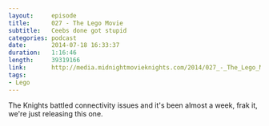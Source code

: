 ```yaml
---
layout:     episode
title:      027 - The Lego Movie
subtitle:   Ceebs done got stupid
categories: podcast
date:       2014-07-18 16:33:37
duration:   1:16:46
length:     39319166
link:       http://media.midnightmovieknights.com/2014/027_-_The_Lego_Movie.m4a
tags:
- Lego
---
```

The Knights battled connectivity issues and it's been almost a week, frak it, we're just releasing this one.